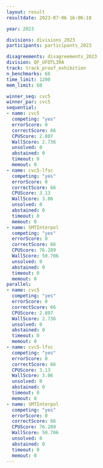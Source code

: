 ```yaml
---
layout: result
resultdate: 2023-07-06 16:06:18

year: 2023

divisions: divisions_2023
participants: participants_2023

disagreements: disagreements_2023
division: QF_UFDTLIRA
track: track_proof_exhibition
n_benchmarks: 66
time_limit: 1200
mem_limit: 60

winner_seq: cvc5
winner_par: cvc5
sequential:
- name: cvc5
  competing: "yes"
  errorScore: 0
  correctScore: 66
  CPUScore: 2.807
  WallScore: 2.736
  unsolved: 0
  abstained: 0
  timeout: 0
  memout: 0
- name: cvc5-lfsc
  competing: "yes"
  errorScore: 0
  correctScore: 66
  CPUScore: 3.13
  WallScore: 3.06
  unsolved: 0
  abstained: 0
  timeout: 0
  memout: 0
- name: SMTInterpol
  competing: "yes"
  errorScore: 0
  correctScore: 66
  CPUScore: 76.289
  WallScore: 50.706
  unsolved: 0
  abstained: 0
  timeout: 0
  memout: 0
parallel:
- name: cvc5
  competing: "yes"
  errorScore: 0
  correctScore: 66
  CPUScore: 2.807
  WallScore: 2.736
  unsolved: 0
  abstained: 0
  timeout: 0
  memout: 0
- name: cvc5-lfsc
  competing: "yes"
  errorScore: 0
  correctScore: 66
  CPUScore: 3.13
  WallScore: 3.06
  unsolved: 0
  abstained: 0
  timeout: 0
  memout: 0
- name: SMTInterpol
  competing: "yes"
  errorScore: 0
  correctScore: 66
  CPUScore: 76.289
  WallScore: 50.706
  unsolved: 0
  abstained: 0
  timeout: 0
  memout: 0
---
```

